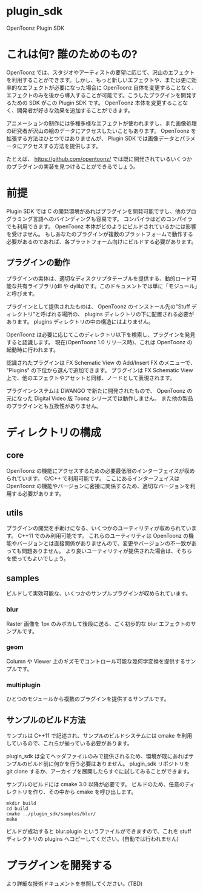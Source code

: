 # plugin_sdk
OpenToonz Plugin SDK

# これは何? 誰のためのもの?

OpenToonz では、スタジオやアーティストの要望に応じて、沢山のエフェクトを利用することができます。しかし、もっと新しいエフェクトや、または更に効率的なエフェクトが必要になった場合に OpenToonz 自体を変更することなく、エフェクトのみを後から導入することが可能です。こうしたプラグインを開発するための SDK がこの Plugin SDK です。  OpenToonz 本体を変更することなく、開発者が好きな効果を追加することができます。

アニメーションの制作には多種多様なエフェクトが使われますし、また画像処理の研究者が沢山の絵のデータにアクセスしたいこともあります。 OpenToonz を拡張する方法はひとつではありませんが、 Plugin SDK では画像データとパラメータにアクセスする方法を提供します。

たとえば、 https://github.com/opentoonz/ では既に開発されているいくつかのプラグインの実装を見つけることができるでしょう。

# 前提

Plugin SDK では C の開発環境があればプラグインを開発可能ですし、他のプログラミング言語へのバインディングも容易です。
コンパイラはどのコンパイラでも利用できます。 OpenToonz 本体がどのようにビルドされているかには影響を受けません。
もしあなたのプラグインが複数のプラットフォームで動作する必要があるのであれば、各プラットフォーム向けにビルドする必要があります。

## プラグインの動作

プラグインの実体は、適切なディスクリプタテーブルを提供する、動的ロード可能な共有ライブラリ(dll や dylib)です。このドキュメントでは単に「モジュール」と呼びます。

プラグインとして提供されたものは、 OpenToonz のインストール先の"Stuff ディレクトリ"と呼ばれる場所の、 plugins ディレクトリの下に配置される必要があります。
plugins ディレクトリの中の構造にはよりません。

OpenToonz は必要に応じてこのディレクトリ以下を検索し、プラグインを発見すると認識します。
現在(OpenToonz 1.0 リリース時)、これは OpenToonz の起動時に行われます。

認識されたプラグインは FX Schematic View の Add/Insert FX のメニューで、 "Plugins" の下位から選んで追加できます。
プラグインは FX Schematic View 上で、他のエフェクトやアセットと同様、ノードとして表現されます。

プラグインシステムは DWANGO で新たに開発されたもので、 OpenToonz の元になった Digital Video 版 Toonz シリーズでは動作しません。
また他の製品のプラグインとも互換性がありません。

# ディレクトリの構成

## core

OpenToonz の機能にアクセスするための必要最低限のインターフェイスが収められています。  C/C++ で利用可能です。
ここにあるインターフェイスは OpenToonz の機能やバージョンに密接に関係するため、適切なバージョンを利用する必要があります。

## utils

プラグインの開発を手助けになる、いくつかのユーティリティが収められています。 C++11 でのみ利用可能です。
これらのユーティリティは OpenToonz の機能やバージョンとは直接関係がありませんので、変更やバージョンの不一致があっても問題ありません。
より良いユーティリティが提供された場合は、そちらを使ってもよいでしょう。

## samples

ビルドして実効可能な、いくつかのサンプルプラグインが収められています。

### blur

Raster 画像を 1px のみボカして後段に送る、ごく初歩的な blur エフェクトのサンプルです。

### geom

Column や Viewer 上のギズモでコントロール可能な幾何学変換を提供するサンプルです。

### multiplugin

ひとつのモジュールから複数のプラグインを提供するサンプルです。


## サンプルのビルド方法

サンプルは C++11 で記述され、サンプルのビルドシステムには cmake を利用しているので、これらが揃っている必要があります。

plugin_sdk は全てヘッダファイルのみで提供されるため、環境が既にあればサンプルのビルド前に何かを行う必要はありません。
plugin_sdk リポジトリを git clone するか、アーカイブを展開したらすぐに試してみることができます。

サンプルのビルドには cmake 3.0 以降が必要です。
ビルドのため、任意のディレクトリを作り、その中から cmake を呼び出します。

    mkdir build
    cd build
    cmake ../plugin_sdk/samples/blur/
    make

ビルドが成功すると blur.plugin というファイルができますので、これを stuff ディレクトリの plugins へコピーしてください。(自動では行われません)

# プラグインを開発する

より詳細な技術ドキュメントを参照してください。(TBD)
